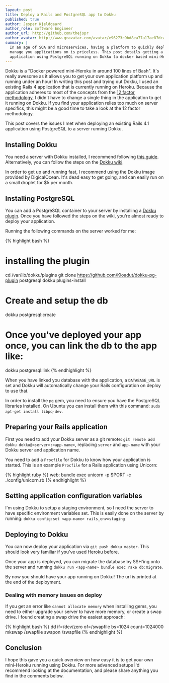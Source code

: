```yaml
---
layout: post
title: Deploy a Rails and PostgreSQL app to Dokku
published: true
author: Jesper Kjeldgaard
author_role: Software Engineer
author_url: http://github.com/thejspr
author_avatar: http://www.gravatar.com/avatar/e96273c9bd8ea77a17ae87dca4c0de4c
summary: |
  In an age of SOA and microservices, having a platform to quickly deploy and
  manage you applications on is priceless. This post details getting a Rails
  application using PostgreSQL running on Dokku (a docker based mini-Heroku).
---
```


Dokku is a "Docker powered mini-Heroku in around 100 lines of Bash". It's really
awesome as it allows you to get your own application platform up and running
under an hour! In writing this post and trying out Dokku, I used an existing
Rails 4 application that is currently running on Heroku. Because the application
adheres to most of the concepts from the [12 factor
methodology](http://12factor.net/), I didn't have to change a single thing in the
application to get it running on Dokku. If you find your application relies too
much on server specifics, this might be a good time to take a look at the 12 factor
methodology.

This post covers the issues I met when deploying an existing Rails 4.1
application using PostgreSQL to a server running Dokku.

## Installing Dokku

You need a server with Dokku installed, I recommend following [this
guide](https://www.digitalocean.com/community/tutorials/how-to-use-the-dokku-one-click-digitalocean-image-to-run-a-ruby-on-rails-app).
Alternatively, you can follow the steps on the [Dokku
wiki](https://github.com/progrium/dokku#installing).

In order to get up and running fast, I recommend using the Dokku image provided
by DigicalOcean. It's dead easy to get going, and can easily run on a small
droplet for $5 per month.

## Installing PostgreSQL

You can add a PostgreSQL container to your server by installing a [Dokku
plugin](https://github.com/Kloadut/dokku-pg-plugin). Once you have followed the
steps on the wiki, you're almost ready to deploy your application.

Running the following commands on the server worked for me:

{% highlight bash %}
# installing the plugin
cd /var/lib/dokku/plugins
git clone https://github.com/Kloadut/dokku-pg-plugin postgresql
dokku plugins-install

# Create and setup the db
dokku postgresql:create <db-name>

# Once you've deployed your app once, you can link the db to the app like:
dokku postgresql:link <app-name> <db-name>
{% endhighlight %}

When you have linked you database with the application, a `DATABASE_URL` is set
and Dokku will automatically change your Rails configuration on deploy to use that.

In order to install the `pg` gem, you need to ensure you have the PostgreSQL
libraries installed. On Ubuntu you can install them with this command:
`sudo apt-get install libpq-dev`.

## Preparing your Rails application

First you need to add your Dokku server as a git remote:
`git remote add dokku dokku@<server>:<app-name>`, replacing `server` and
`app-name` with your Dokku server and application name.

You need to add a `Procfile` for Dokku to know how your application is started.
This is an example `Procfile` for a Rails application using Unicorn:

{% highlight ruby %}
web: bundle exec unicorn -p $PORT -c ./config/unicorn.rb
{% endhighlight %}

## Setting application configuration variables

I'm using Dokku to setup a staging environment, so I need the server to have
specific environment variables set. This is easily done on the server by
running: `dokku config:set <app-name> rails_env=staging`

## Deploying to Dokku

You can now deploy your application via `git push dokku master`. This should
look very familiar if you've used Heroku before.

Once your app is deployed, you can migrate the database by SSH'ing onto the
server and running `dokku run <app-name> bundle exec rake db:migrate`.

By now you should have your app running on Dokku! The url is printed at the end
of the deployment.

### Dealing with memory issues on deploy

If you get an error like `cannot allocate memory` when installing gems, you need
to either upgrade your server to have more memory, or create a swap drive. I
found creating a swap drive the easiest approach:

{% highlight bash %}
dd if=/dev/zero of=/swapfile bs=1024 count=1024000
mkswap /swapfile
swapon /swapfile
{% endhighlight %}

## Conclusion

I hope this gave you a quick overview on how easy it is to get your own
mini-Heroku running using Dokku. For more advanced setups I'd recommend looking
at the documentation, and please share anything you find in the comments below.
